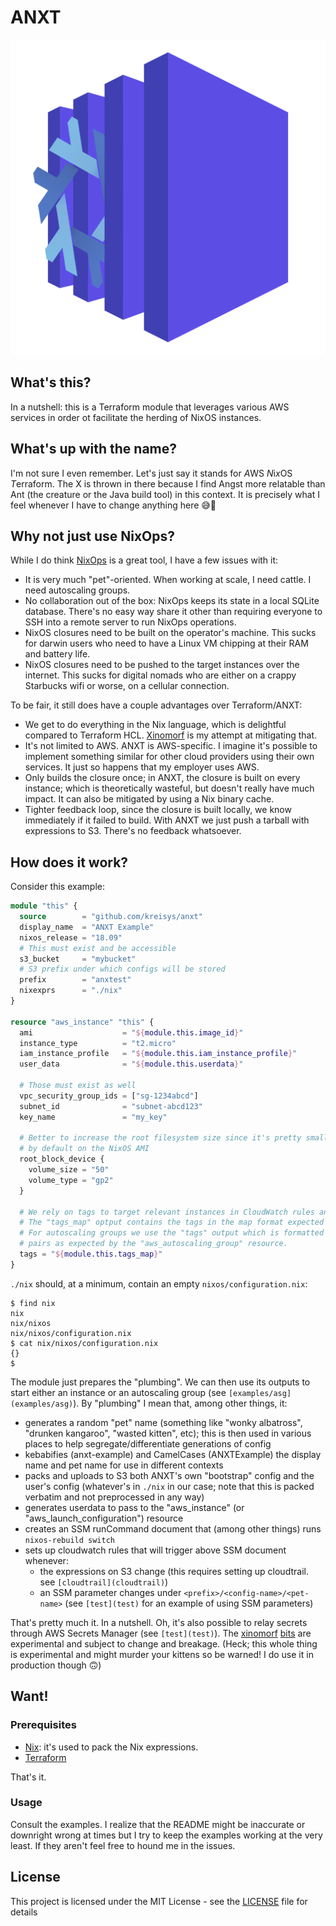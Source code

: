 # ANXT

![ANXT](misc/anxt.png)

## What's this?

In a nutshell: this is a Terraform module that leverages various AWS services in order ot facilitate the herding of NixOS instances.

## What's up with the name?

I'm not sure I even remember. Let's just say it stands for *A*WS *N*i*x*OS *T*erraform. The X is thrown in there because I find Angst more relatable than Ant (the creature or the Java build tool) in this context. It is precisely what I feel whenever I have to change anything here 😅😬

## Why not just use NixOps?

While I do think [NixOps](https://nixos.org/nixops) is a great tool, I have a few issues with it:

- It is very much "pet"-oriented. When working at scale, I need cattle. I need autoscaling groups.
- No collaboration out of the box: NixOps keeps its state in a local SQLite database. There's no easy way share it other than requiring everyone to SSH into a remote server to run NixOps operations.
- NixOS closures need to be built on the operator's machine. This sucks for darwin users who need to have a Linux VM chipping at their RAM and battery life.
- NixOS closures need to be pushed to the target instances over the internet. This sucks for digital nomads who are either on a crappy Starbucks wifi or worse, on a cellular connection.

To be fair, it still does have a couple advantages over Terraform/ANXT:

- We get to do everything in the Nix language, which is delightful compared to Terraform HCL. [Xinomorf](https://github.com/kreisys/xinomorf) is my attempt at mitigating that.
- It's not limited to AWS. ANXT is AWS-specific. I imagine it's possible to implement something similar for other cloud providers using their own services. It just so happens that my employer uses AWS.
- Only builds the closure once; in ANXT, the closure is built on every instance; which is theoretically wasteful, but doesn't really have much impact. It can also be mitigated by using a Nix binary cache.
- Tighter feedback loop, since the closure is built locally, we know immediately if it failed to build. With ANXT we just push a tarball with expressions to S3. There's no feedback whatsoever.

## How does it work?

Consider this example:

```terraform
module "this" {
  source        = "github.com/kreisys/anxt"
  display_name  = "ANXT Example"
  nixos_release = "18.09"
  # This must exist and be accessible
  s3_bucket     = "mybucket"
  # S3 prefix under which configs will be stored
  prefix        = "anxtest"
  nixexprs      = "./nix"
}

resource "aws_instance" "this" {
  ami                    = "${module.this.image_id}"
  instance_type          = "t2.micro"
  iam_instance_profile   = "${module.this.iam_instance_profile}"
  user_data              = "${module.this.userdata}"

  # Those must exist as well
  vpc_security_group_ids = ["sg-1234abcd"]
  subnet_id              = "subnet-abcd123"
  key_name               = "my_key"

  # Better to increase the root filesystem size since it's pretty small
  # by default on the NixOS AMI
  root_block_device {
    volume_size = "50"
    volume_type = "gp2"
  }

  # We rely on tags to target relevant instances in CloudWatch rules and SSM operations.
  # The "tags_map" optput contains the tags in the map format expected by the "aws_instance" resource.
  # For autoscaling groups we use the "tags" output which is formatted as an array of { name, value }
  # pairs as expected by the "aws_autoscaling_group" resource.
  tags = "${module.this.tags_map}"
}
```

`./nix` should, at a minimum, contain an empty `nixos/configuration.nix`:

```
$ find nix
nix
nix/nixos
nix/nixos/configuration.nix
$ cat nix/nixos/configuration.nix
{}
$
```

The module just prepares the "plumbing". We can then use its outputs to start either an instance or an autoscaling group (see `[examples/asg](examples/asg)`).
By "plumbing" I mean that, among other things, it:

- generates a random "pet" name (something like "wonky albatross", "drunken kangaroo", "wasted kitten", etc); this is then used in various places to help segregate/differentiate generations of config
- kebabifies (anxt-example) and CamelCases (ANXTExample) the display name and pet name for use in different contexts
- packs and uploads to S3 both ANXT's own "bootstrap" config and the user's config (whatever's in `./nix` in our case; note that this is packed verbatim and not preprocessed in any way)
- generates userdata to pass to the "aws_instance" (or "aws_launch_configuration") resource
- creates an SSM runCommand document that (among other things) runs `nixos-rebuild switch`
- sets up cloudwatch rules that will trigger above SSM document whenever:
  - the expressions on S3 change (this requires setting up cloudtrail. see `[cloudtrail](cloudtrail)`)
  - an SSM parameter changes under `<prefix>/<config-name>/<pet-name>` (see `[test](test)` for an example of using SSM parameters)

That's pretty much it. In a nutshell.
Oh, it's also possible to relay secrets through AWS Secrets Manager (see `[test](test)`).
The [xinomorf](xinomorf) [bits](examples/xinomorf) are experimental and subject to change and breakage.
(Heck; this whole thing is experimental and might murder your kittens so be warned! I do use it in production though 🙃)

## Want!

### Prerequisites

- [Nix](https://nixos.org/nix): it's used to pack the Nix expressions.
- [Terraform](https://terraform.io)

That's it.

### Usage

Consult the examples. I realize that the README might be inaccurate or downright wrong at times but I try to keep the examples working at the very least. If they aren't feel free to hound me in the issues.

## License

This project is licensed under the MIT License - see the [LICENSE](LICENSE) file for details
